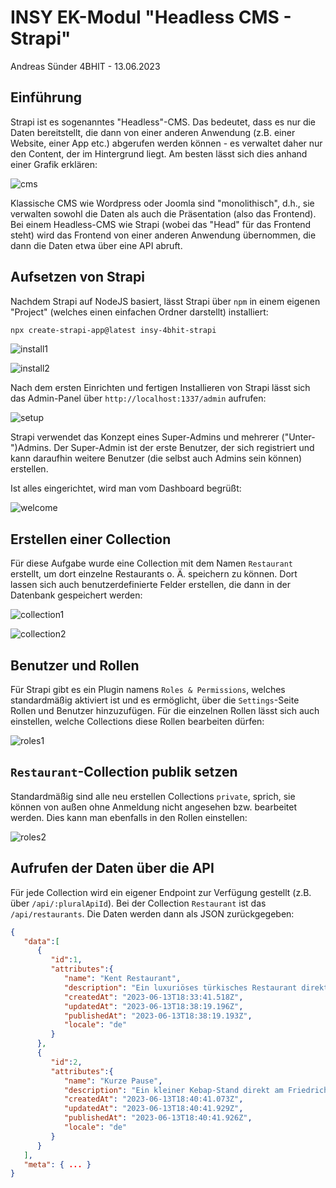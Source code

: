 # INSY EK-Modul "Headless CMS - Strapi"

Andreas Sünder 4BHIT - 13.06.2023

## Einführung

Strapi ist es sogenanntes "Headless"-CMS. Das bedeutet, dass es nur die Daten bereitstellt, die dann von einer anderen Anwendung (z.B. einer Website, einer App etc.) abgerufen werden können - es verwaltet daher nur den Content, der im Hintergrund liegt. Am besten lässt sich dies anhand einer Grafik erklären:

![cms](./img/cms.png)

Klassische CMS wie Wordpress oder Joomla sind "monolithisch", d.h., sie verwalten sowohl die Daten als auch die Präsentation (also das Frontend). Bei einem Headless-CMS wie Strapi (wobei das "Head" für das Frontend steht) wird das Frontend von einer anderen Anwendung übernommen, die dann die Daten etwa über eine API abruft.

## Aufsetzen von Strapi

Nachdem Strapi auf NodeJS basiert, lässt Strapi über `npm` in einem eigenen "Project" (welches einen einfachen Ordner darstellt) installiert:

```bash
npx create-strapi-app@latest insy-4bhit-strapi
```

![install1](./img/install1.png)

![install2](./img/install2.png)

Nach dem ersten Einrichten und fertigen Installieren von Strapi lässt sich das Admin-Panel über `http://localhost:1337/admin` aufrufen:

![setup](./img/setup.png)

Strapi verwendet das Konzept eines Super-Admins und mehrerer ("Unter-")Admins. Der Super-Admin ist der erste Benutzer, der sich registriert und kann daraufhin weitere Benutzer (die selbst auch Admins sein können) erstellen.

Ist alles eingerichtet, wird man vom Dashboard begrüßt:

![welcome](./img/welcome.png)

## Erstellen einer Collection

Für diese Aufgabe wurde eine Collection mit dem Namen `Restaurant` erstellt, um dort einzelne Restaurants o. Ä. speichern zu können. Dort lassen sich auch benutzerdefinierte Felder erstellen, die dann in der Datenbank gespeichert werden:

![collection1](./img/collection1.png)

![collection2](./img/collection2.png)

## Benutzer und Rollen

Für Strapi gibt es ein Plugin namens `Roles & Permissions`, welches standardmäßig aktiviert ist und es ermöglicht, über die `Settings`-Seite Rollen und Benutzer hinzuzufügen. Für die einzelnen Rollen lässt sich auch einstellen, welche Collections diese Rollen bearbeiten dürfen:

![roles1](./img/roles1.png)

## `Restaurant`-Collection publik setzen

Standardmäßig sind alle neu erstellen Collections `private`, sprich, sie können von außen ohne Anmeldung nicht angesehen bzw. bearbeitet werden. Dies kann man ebenfalls in den Rollen einstellen:

![roles2](./img/roles2.png)

## Aufrufen der Daten über die API

Für jede Collection wird ein eigener Endpoint zur Verfügung gestellt (z.B. über `/api/:pluralApiId`). Bei der Collection `Restaurant` ist das `/api/restaurants`. Die Daten werden dann als JSON zurückgegeben:

```json
{
   "data":[
      {
         "id":1,
         "attributes":{
            "name": "Kent Restaurant",
            "description": "Ein luxuriöses türkisches Restaurant direkt neben dem TGM!",
            "createdAt": "2023-06-13T18:33:41.518Z",
            "updatedAt": "2023-06-13T18:38:19.196Z",
            "publishedAt": "2023-06-13T18:38:19.193Z",
            "locale": "de"
         }
      },
      {
         "id":2,
         "attributes":{
            "name": "Kurze Pause",
            "description": "Ein kleiner Kebap-Stand direkt am Friedrich-Engels-Platz!",
            "createdAt": "2023-06-13T18:40:41.073Z",
            "updatedAt": "2023-06-13T18:40:41.929Z",
            "publishedAt": "2023-06-13T18:40:41.926Z",
            "locale": "de"
         }
      }
   ],
   "meta": { ... }
}
```

